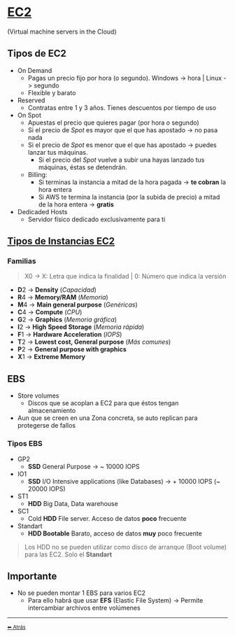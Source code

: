 # [EC2](https://aws.amazon.com/es/ec2/)

(Virtual machine servers in the Cloud)

## Tipos de EC2

* On Demand
  * Pagas un precio fijo por hora (o segundo). Windows -> hora | Linux -> segundo
  * Flexible y barato
* Reserved
  * Contratas entre 1 y 3 años. Tienes descuentos por tiempo de uso
* On Spot
  * Apuestas el precio que quieres pagar (por hora o segundo)
  * Si el precio de *Spot* es mayor que el que has apostado -> no pasa nada
  * Si el precio de *Spot* es menor que el que has apostado -> puedes lanzar tus máquinas.
    * Si el precio del *Spot* vuelve a subir una hayas lanzado tus máquinas, éstas se detendrán.
  * Billing:
    * Si terminas la instancia a mitad de la hora pagada -> **te cobran** la hora entera
    * Si AWS te termina la instancia (por la subida de precio) a mitad de la hora entera -> **gratis**
* Dedicaded Hosts
  * Servidor físico dedicado exclusivamente para ti

## [Tipos de Instancias EC2](https://aws.amazon.com/es/ec2/instance-types/)

### Familias
>X0 -> X: Letra que indica la finalidad | 0: Número que indica la versión

* **D**2 -> **Density** (*Capacidad*)
* **R**4 -> **Memory/RAM** (*Memoria*)
* **M**4 -> **Main general purpose** (*Genéricas*)
* **C**4 -> **Compute** (*CPU*)
* **G**2 -> **Graphics** (*Memoria gráfica*)
* **I**2 -> **High Speed Storage** (*Memoria rápida*)
* **F**1 -> **Hardware Acceleration** (*IOPS*)
* **T**2 -> **Lowest cost, General purpose** (*Más comunes*)
* **P**2 -> **General purpose with graphics**
* **X**1 -> **Extreme Memory**


## EBS

* Store volumes
  * Discos que se acoplan a EC2 para que éstos tengan almacenamiento
* Aun que se creen en una Zona concreta, se auto replican para protegerse de fallos

### Tipos EBS
* GP2
  * **SSD** General Purpose -> ~ 10000 IOPS
* IO1
  * **SSD** I/O Intensive applications (like Databases) -> + 10000 IOPS (~ 20000 IOPS)
* ST1
  * **HDD** Big Data, Data warehouse
* SC1
  * Cold **HDD** File server. Acceso de datos **poco** frecuente
* Standart
  * **HDD Bootable** Barato, acceso de datos **muy** poco frecuente

> Los HDD no se pueden utilizar como disco de arranque (Boot volume) para las EC2. Solo el **Standart**

## Importante
* No se pueden montar 1 EBS para varios EC2
  * Para ello habrá que usar **EFS** (Elastic File System) -> Permite intercambiar archivos entre volúmenes

---

[<small>⬅ Atrás</small>](./index.md)
